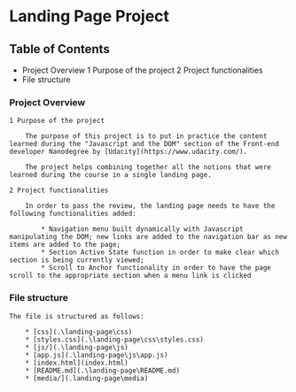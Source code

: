 # Landing Page Project

## Table of Contents

* Project Overview
    1 Purpose of the project
    2 Project functionalities
* File structure

### Project Overview

    1 Purpose of the project

        The purpose of this project is to put in practice the content learned during the "Javascript and the DOM" section of the Front-end developer Nanodegree by [Udacity](https://www.udacity.com/).

        The project helps combining together all the notions that were learned during the course in a single landing page.

    2 Project functionalities

        In order to pass the review, the landing page needs to have the following functionalities added:

            * Navigation menu built dynamically with Javascript manipulating the DOM; new links are added to the navigation bar as new items are added to the page;
            * Section Active State function in order to make clear which section is being currently viewed;
            * Scroll to Anchor functionality in order to have the page scroll to the appropriate section when a menu link is clicked

### File structure

    The file is structured as follows:

        * [css](.\landing-page\css)
        * [styles.css](.\landing-page\css\styles.css)
        * [js/](.\landing-page\js)
        * [app.js](.\landing-page\js\app.js)
        * [index.html](index.html)
        * [README.md](.\landing-page\README.md)
        * [media/](.landing-page\media)
